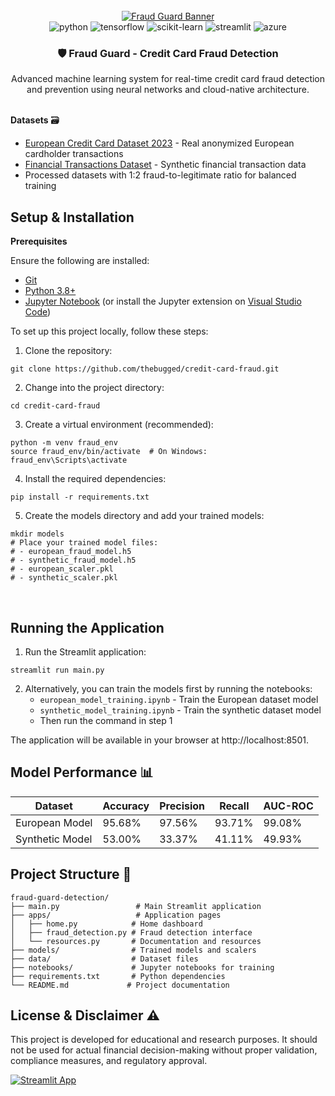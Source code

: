 <div align="center">
  <br />
    <a href="#" target="_blank">
      <img src="https://github.com/user-attachments/assets/b30687ae-afb2-4f35-aa0d-9ea922809394" alt="Fraud Guard Banner">
    </a>
  <br />

  <div>
    <img src="https://img.shields.io/badge/-Python-black?style=for-the-badge&logoColor=white&logo=python&color=3776AB" alt="python" />
    <img src="https://img.shields.io/badge/-TensorFlow-black?style=for-the-badge&logoColor=white&logo=tensorflow&color=FF6F00" alt="tensorflow" />
    <img src="https://img.shields.io/badge/-scikit_learn-black?style=for-the-badge&logoColor=white&logo=scikitlearn&color=F7931E" alt="scikit-learn" />
    <img src="https://img.shields.io/badge/-Streamlit-black?style=for-the-badge&logoColor=white&logo=streamlit&color=FF4B4B" alt="streamlit" />
    <img src="https://img.shields.io/badge/-Azure-black?style=for-the-badge&logoColor=white&logo=microsoftazure&color=0078D4" alt="azure" />
  </div>

  <h3 align="center">🛡️ Fraud Guard - Credit Card Fraud Detection</h3>

   <div align="center">
     Advanced machine learning system for real-time credit card fraud detection and prevention using neural networks and cloud-native architecture.
    </div>
</div>
<br/>

**Datasets** 🗃️
- [European Credit Card Dataset 2023](https://www.kaggle.com/datasets/nelgiriyewithana/credit-card-fraud-detection-dataset-2023) - Real anonymized European cardholder transactions
- [Financial Transactions Dataset](https://www.kaggle.com/datasets/aryan208/financial-transactions-dataset-for-fraud-detection) - Synthetic financial transaction data
- Processed datasets with 1:2 fraud-to-legitimate ratio for balanced training

<!-- **Key Features** ✨
- **Dual Model Architecture**: European (95.68% accuracy) and Synthetic dataset models
- **Real-time Detection**: Sub-50ms transaction processing
- **Interactive Dashboard**: Streamlit-powered web interface
- **Advanced Analytics**: Comprehensive fraud pattern analysis
- **Cloud Integration**: Microsoft Azure ML Studio compatible -->

## Setup & Installation

**Prerequisites**

Ensure the following are installed:
- [Git](https://git-scm.com/)
- [Python 3.8+](https://www.python.org/downloads/)
- [Jupyter Notebook](https://jupyter.org/install) (or install the Jupyter extension on [Visual Studio Code](https://code.visualstudio.com/))
  
To set up this project locally, follow these steps:

1. Clone the repository:
```shell
git clone https://github.com/thebugged/credit-card-fraud.git
```

2. Change into the project directory: 
```shell
cd credit-card-fraud
```

3. Create a virtual environment (recommended):
```shell
python -m venv fraud_env
source fraud_env/bin/activate  # On Windows: fraud_env\Scripts\activate
```

4. Install the required dependencies: 
```shell
pip install -r requirements.txt
```

5. Create the models directory and add your trained models:
```shell
mkdir models
# Place your trained model files:
# - european_fraud_model.h5
# - synthetic_fraud_model.h5
# - european_scaler.pkl
# - synthetic_scaler.pkl
```

<br/>

## Running the Application

1. Run the Streamlit application: 
```shell
streamlit run main.py
```

2. Alternatively, you can train the models first by running the notebooks:
   - `european_model_training.ipynb` - Train the European dataset model
   - `synthetic_model_training.ipynb` - Train the synthetic dataset model
   - Then run the command in step 1

The application will be available in your browser at http://localhost:8501.

## Model Performance 📊

| Dataset | Accuracy | Precision | Recall | AUC-ROC |
|---------|----------|-----------|---------|---------|
| European Model | 95.68% | 97.56% | 93.71% | 99.08% |
| Synthetic Model | 53.00% | 33.37% | 41.11% | 49.93% |

## Project Structure 📁

```
fraud-guard-detection/
├── main.py                 # Main Streamlit application
├── apps/                   # Application pages
│   ├── home.py            # Home dashboard
│   ├── fraud_detection.py # Fraud detection interface
│   └── resources.py       # Documentation and resources
├── models/                # Trained models and scalers
├── data/                  # Dataset files
├── notebooks/             # Jupyter notebooks for training
├── requirements.txt       # Python dependencies
└── README.md             # Project documentation
```

<!-- ## Academic Project 🎓

**Team:** Group 4
- Cecil Oiku
- Katelyn Siu  
- Israel Maikyau
- Meet Patel -->


## License & Disclaimer ⚠️

This project is developed for educational and research purposes. It should not be used for actual financial decision-making without proper validation, compliance measures, and regulatory approval.

[![Streamlit App](https://static.streamlit.io/badges/streamlit_badge_black_white.svg)](your-app-url-here)

